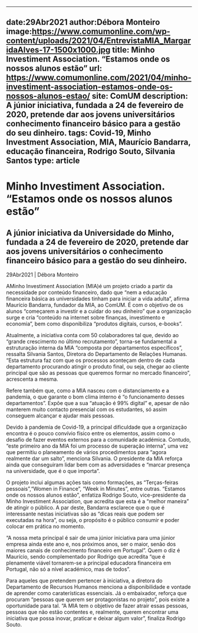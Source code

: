 
---
date:29Abr2021
author:Débora Monteiro
image:https://www.comumonline.com/wp-content/uploads/2021/04/EntrevistaMIA_MargaridaAlves-17-1500x1000.jpg
title: Minho Investiment Association. “Estamos onde os nossos alunos estão”
url: https://www.comumonline.com/2021/04/minho-investiment-association-estamos-onde-os-nossos-alunos-estao/
site: ComUM
description: A júnior iniciativa, fundada a 24 de fevereiro de 2020, pretende dar aos jovens universitários conhecimento financeiro básico para a gestão do seu dinheiro.
tags: Covid-19, Minho Investment Association, MIA, Maurício Bandarra, educação financeira, Rodrigo Souto, Silvania Santos
type: article
---


# Minho Investiment Association. “Estamos onde os nossos alunos estão”

## A júnior iniciativa da Universidade do Minho, fundada a 24 de fevereiro de 2020, pretende dar aos jovens universitários o conhecimento financeiro básico para a gestão do seu dinheiro.

29Abr2021 | Débora Monteiro

AMinho Investiment Association (MIA)é um projeto criado a partir da necessidade por conteúdo financeiro, dado que “nem a educação financeira básica as universidades tinham para iniciar a vida adulta”, afirma Maurício Bandarra, fundador da MIA, ao ComUM. É com o objetivo de os alunos “começarem a investir e a cuidar do seu dinheiro” que a organização surge e cria “conteúdo na internet sobre finanças, investimento e economia”, bem como disponibiliza “produtos digitais, cursos, e-books”.

Atualmente, a iniciativa conta com 50 colaboradores tal que, devido ao “grande crescimento no último recrutamento”, torna-se fundamental a estruturação interna da MIA “composta por departamentos específicos”, ressalta Silvania Santos, Diretora do Departamento de Relações Humanas. “Esta estrutura faz com que os processos aconteçam dentro de cada departamento procurando atingir o produto final, ou seja, chegar ao cliente principal que são as pessoas que queremos formar no mercado financeiro”, acrescenta a mesma.

Refere também que, como a MIA nasceu com o distanciamento e a pandemia, o que garante o bom clima interno é “o funcionamento desses departamentos”. Expõe que a sua “atuação é 99% digital” e, apesar de não manterem muito contacto presencial com os estudantes, só assim conseguem alcançar e ajudar mais pessoas.

Devido à pandemia de Covid-19, a principal dificuldade que a organização encontra é o pouco convívio físico entre os elementos, assim como o desafio de fazer eventos externos para a comunidade académica. Contudo, “este primeiro ano da MIA foi um processo de superação interna”, uma vez que permitiu o planeamento de vários procedimentos para “agora realmente dar um salto”, menciona Silvania. O presidente da MIA reforça ainda que conseguiram lidar bem com as adversidades e “marcar presença na universidade, que é o que importa”.

O projeto inclui algumas ações tais como formações, as “Terças-feiras pessoais”,“Women in Finance”, “Week in Minutes”, entre outras. “Estamos onde os nossos alunos estão”, enfatiza Rodrigo Souto, vice-presidente da Minho Investiment Association, que acredita que esta é a “melhor maneira” de atingir o público. A par deste, Bandarra esclarece que o que é interessante nestas iniciativas são as “dicas reais que podem ser executadas na hora”, ou seja, o propósito é o público consumir e poder colocar em prática no momento.

“A nossa meta principal é sair de uma júnior iniciativa para uma júnior empresa ainda este ano e, nos próximos anos, ser o maior, senão dos maiores canais de conhecimento financeiro em Portugal”. Quem o diz é Maurício, sendo complementado por Rodrigo que acredita “que é plenamente viável tornarem-se a principal educadora financeira em Portugal, não só a nível académico, mas de todos”.

Para aqueles que pretendem pertencer à iniciativa, a diretora do Departamento de Recursos Humanos menciona a disponibilidade e vontade de aprender como caraterísticas essenciais. Já o embaixador, reforça que procuram “pessoas que querem ser protagonistas no projeto”, pois existe a oportunidade para tal. “A MIA tem o objetivo de fazer atrair essas pessoas, pessoas que não estão contentes e, realmente, querem encontrar uma iniciativa que possa inovar, praticar e deixar algum valor”, finaliza Rodrigo Souto.

